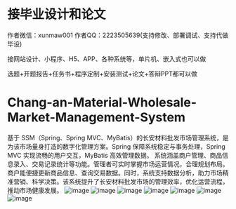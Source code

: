 # 接毕业设计和论文
作者微信：xunmaw001  作者QQ：2223505639(支持修改、部署调试、支持代做毕设)

接网站设计、小程序、H5、APP、各种系统等，单片机、嵌入式也可以做

选题+开题报告+任务书+程序定制+安装测试+论文+答辩PPT都可以做
# Chang-an-Material-Wholesale-Market-Management-System
基于 SSM（Spring、Spring MVC、MyBatis）的长安材料批发市场管理系统，是为该市场量身打造的数字化管理方案。Spring 保障系统稳定与事务处理，Spring MVC 实现流畅的用户交互，MyBatis 高效管理数据。  系统涵盖商户管理、商品信息录入、交易记录统计等功能。管理者可实时掌握市场运营情况，合理规划布局。商户能便捷更新商品信息、查询交易数据。同时，系统支持数据分析，助力市场精准营销、科学决策。该系统提升了长安材料批发市场的管理效率，优化运营流程，推动市场健康发展。 
![image](https://github.com/user-attachments/assets/85fc85c4-5882-453c-9aa5-836fcc28137f)
![image](https://github.com/user-attachments/assets/4bdef0e8-16c6-465b-8cee-b55449bbbe54)
![image](https://github.com/user-attachments/assets/f7e3da0d-d75b-498b-8b47-5d5b02dbdeb5)
![image](https://github.com/user-attachments/assets/4ba44703-fa01-435a-b461-2a1057a363a0)
![image](https://github.com/user-attachments/assets/ab7d1744-1a67-4269-8c6d-c2a2471a9253)
![image](https://github.com/user-attachments/assets/8089a70a-ff8c-46a4-ab4f-d304c7366841)
![image](https://github.com/user-attachments/assets/5d3b0f3b-3a0a-457e-8ea1-4a02f330be35)
